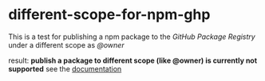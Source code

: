 # different-scope-for-npm-ghp

This is a test for publishing a npm package to the *GitHub Package Registry*  under a different scope as *@owner*

result: 
**publish a package to different scope (like @owner) is currently not supported** see the [documentation](https://help.github.com/en/packages/using-github-packages-with-your-projects-ecosystem/configuring-npm-for-use-with-github-packages#publishing-a-package)
